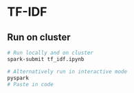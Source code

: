 # TF-IDF

## Run on cluster 
```bash
# Run locally and on cluster
spark-submit tf_idf.ipynb 

# Alternatively run in interactive mode
pyspark 
# Paste in code
```